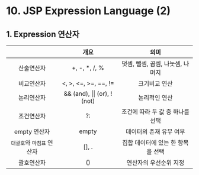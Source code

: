 # 10. JSP Expression Language (2)
## 1. Expression 연산자
|       |  개요  |  의미  |
| :---: | :---: | :---: | 
| 산술연산자 | +, -, *, /, % | 덧셈, 뺄셈, 곱셈, 나눗셈, 나머지 |
| 비교연산자 | <, >, <=, >=, ==, != | 크기비교 연산 |
| 논리연산자 | && (and), \|\| (or), ! (not) | 논리적인 연산 |
| 조건연산자 | ?: | 조건에 따라 두 값 중 하나를 선택 |
| empty 연산자 | empty | 데이터의 존재 유무 여부 |
| `대괄호`와 `마침표` 연산자 | [], . | 집합 데이터에 있는 한 항목을 선택 |
| 괄호연산자 | () | 연산자의 우선순위 지정 |
